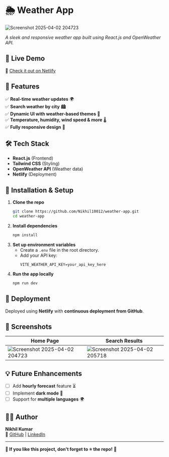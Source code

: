 # 🌦️ Weather App

![Screenshot 2025-04-02 204723](https://github.com/user-attachments/assets/e29a3dc7-cba9-4ff0-8a9d-3f62d9bcd0b4)

*A sleek and responsive weather app built using React.js and OpenWeather API.*

## 🚀 Live Demo
🔗 [Check it out on Netlify](https://weatherappnik.netlify.app/)  

## 📌 Features
✅ **Real-time weather updates** 🌍  
✅ **Search weather by city** 🏙️  
✅ **Dynamic UI with weather-based themes** 🎨  
✅ **Temperature, humidity, wind speed & more** 🌡️  
✅ **Fully responsive design** 📱  

## 🛠️ Tech Stack
- **React.js** (Frontend)
- **Tailwind CSS** (Styling)
- **OpenWeather API** (Weather data)
- **Netlify** (Deployment)

## 🔧 Installation & Setup
1. **Clone the repo**
   ```bash
   git clone https://github.com/Nikhil10012/weather-app.git
   cd weather-app
   ```
2. **Install dependencies**
   ```bash
   npm install
   ```
3. **Set up environment variables**
   - Create a `.env` file in the root directory.
   - Add your API key:
     ```env
     VITE_WEATHER_API_KEY=your_api_key_here
     ```
4. **Run the app locally**
   ```bash
   npm run dev
   ```


## 🚀 Deployment
Deployed using **Netlify** with **continuous deployment from GitHub**.

## 📸 Screenshots
| Home Page  | Search Results |
|------------|---------------|
| ![Screenshot 2025-04-02 204723](https://github.com/user-attachments/assets/e29a3dc7-cba9-4ff0-8a9d-3f62d9bcd0b4) | ![Screenshot 2025-04-02 205718](https://github.com/user-attachments/assets/4b8f1fb3-31d9-474c-90ec-f445e05102d9) |


## 💡 Future Enhancements
- [ ] Add **hourly forecast** feature ⏳
- [ ] Implement **dark mode** 🌙
- [ ] Support for **multiple languages** 🌍

## 👨‍💻 Author
**Nikhil Kumar**  
🔗 [GitHub](https://github.com/Nikhil10012) | [LinkedIn](https://www.linkedin.com/in/nikhil-kumar-184a96224/)

---
**📌 If you like this project, don't forget to ⭐ the repo!** 🚀
